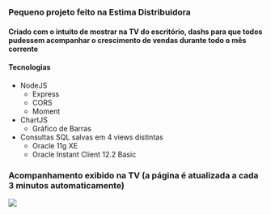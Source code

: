 ### Pequeno projeto feito na Estima Distribuidora

#### Criado com o intuito de mostrar na TV do escritório, dashs para que todos pudessem acompanhar o crescimento de vendas durante todo o mês corrente

#### Tecnologias
<ul>
 <li>NodeJS
  <ul>
   <li>Express</li>
   <li>CORS</li>
   <li>Moment</li>
  </ul>
 </li>
 <li>ChartJS
  <ul>
   <li>Gráfico de Barras</li>
  </ul>
 </li>
 <li>Consultas SQL salvas em 4 views distintas
  <ul>
   <li>Oracle 11g XE</li>
   <li>Oracle Instant Client 12.2 Basic</li>
  </ul>
 </li>
</ul>

### Acompanhamento exibido na TV (a página é atualizada a cada 3 minutos automaticamente)
<img src="https://raw.githubusercontent.com/deivealtoe/dashboards_tv_estima/master/src/exemplo.PNG"/>
